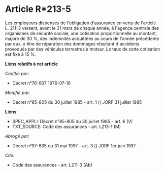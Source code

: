 # Article R*213-5

Les employeurs dispensés de l'obligation d'assurance en vertu de l'article L. 211-3 versent, avant le 31 mars de chaque
année, à l'agence centrale des organismes de sécurité sociale, une cotisation proportionnelle au montant, majoré de 30 %, des
indemnités acquittées au cours de l'année précédente par eux, à titre de réparation des dommages résultant d'accidents
provoqués par des véhicules terrestres à moteur. Le taux de cette cotisation est fixé à 15 %.

**Liens relatifs à cet article**

_Codifié par_:

  - Décret n°76-667 1976-07-16

_Modifié par_:

  - Décret n°85-805 du 30 juillet 1985 - art. 1 () JORF 31 juillet 1985

**Liens**:

  - SPEC_APPLI: Décret n°85-805 du 30 juillet 1985 - art. 6 (V)
  - TXT_SOURCE: Code des assurances - art. L213-1 (M)

_Abrogé par_:

  - Décret n°97-635 du 31 mai 1997 - art. 3 () JORF 1er juin 1997

_Cite_:

  - Code des assurances - art. L211-3 (Ab)
